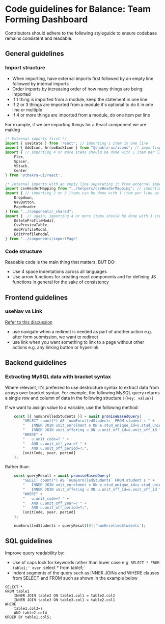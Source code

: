 # Code guidelines for Balance: Team Forming Dashboard

Contributors should adhere to the following styleguide to ensure codebase remains consistent and readable.

## General guidelines

### Import structure

* When importing, have external imports first followed by an empty line followed by internal imports
* Order imports by increasing order of how many things are being imported
* If 1 thing is imported from a module, keep the statement in one line
* If 2 or 3 things are imported from a module it's optional to do it in one line or multiple
* If 4 or more things are imported from a module, do one item per line

For example, if we are importing things for a React component we are making

```javascript
/* External imports first */
import { useState } from 'react'; // importing 1 item in one line
import { AddIcon, ArrowBackIcon } from "@chakra-ui/icons"; // importing 2 or 3 items can be done in one line
import { // importing 4 or more items should be done with 1 item per line as shown
    Flex,
    Spacer,
    VStack,
    Center
} from '@chakra-ui/react';

/* Internal imports with an empty line separating it from external imports */
import csvHeaderMapping from "../helpers/csvHeaderMapping"; // importing 1 item in one line
import { // importing 2 or 3 items can be done with 1 item per line as shown or all in one line
    Dropdown,
    NavButton,
    PageHeader
} from "../components/_shared";
import {  // again, importing 4 or more items should be done with 1 item per line as shown
    DeleteProfileModal,
    CsvPreviewTable,
    AddProfileModal,
    EditProfileModal
} from "../components/importPage"
```

### Code structure

Readable code is the main thing that matters. BUT DO:

* Use 4 space indentations across all languages
* Use arrow functions for creating react components and for defining JS functions in general for the sake of consistency

## Frontend guidelines

### useNav vs Link

[Refer to this discussion](reddit.com/r/reactjs/comments/vq2hb6/which_is_better_to_use_link_or_usenavigate)

* use navigate when a redirect is needed as part of another action e.g. after form submission, we want to redirect
* use link when you want something to link to a page without other actions e.g. any linking button or hyperlink

## Backend guidelines

### Extracting MySQL data with bracket syntax

Where relevant, it's preferred to use destructure syntax to extract data from arrays over bracket syntax.
For example, the following MySQL query returns a single row and column of data in the following structure `[{key: value}]`

If we want to assign value to a variable, use the following method:

```javascript
    const [{ numEnrolledStudents }] = await promiseBasedQuery(
        "SELECT count(*) AS `numEnrolledStudents` FROM student s " +
        "   INNER JOIN unit_enrolment e ON e.stud_unique_id=s.stud_unique_id " +
        "   INNER JOIN unit_offering u ON u.unit_off_id=e.unit_off_id " +
        "WHERE" +
        "   u.unit_code=? " +
        "   AND u.unit_off_year=? " +
        "   AND u.unit_off_period=?;",
        [unitCode, year, period]
    );
```

Rather than:

```javascript
    const queryResult = await promiseBasedQuery(
        "SELECT count(*) AS `numEnrolledStudents` FROM student s " +
        "   INNER JOIN unit_enrolment e ON e.stud_unique_id=s.stud_unique_id " +
        "   INNER JOIN unit_offering u ON u.unit_off_id=e.unit_off_id " +
        "WHERE" +
        "   u.unit_code=? " +
        "   AND u.unit_off_year=? " +
        "   AND u.unit_off_period=?;",
        [unitCode, year, period]
    );

    numEnrolledStudents = queryResult[0]['numEnrolledStudents'];
```

## SQL guidelines

Improve query readability by:
* Use of caps lock for keywords rather than lower case e.g. `SELECT * FROM table1;' over `select * from table1;`
* Indent segments of the query such as INNER JOINs and WHERE clauses from SELECT and FROM such as shown in the example below

```mysql
SELECT * 
FROM table1
    INNER JOIN table2 ON table1.col1 = table2.col2
    INNER JOIN table3 ON table3.col1 = table2.col1
WHERE
    table1.col3=?
    AND table2.col4
ORDER BY table1.col5;
```
